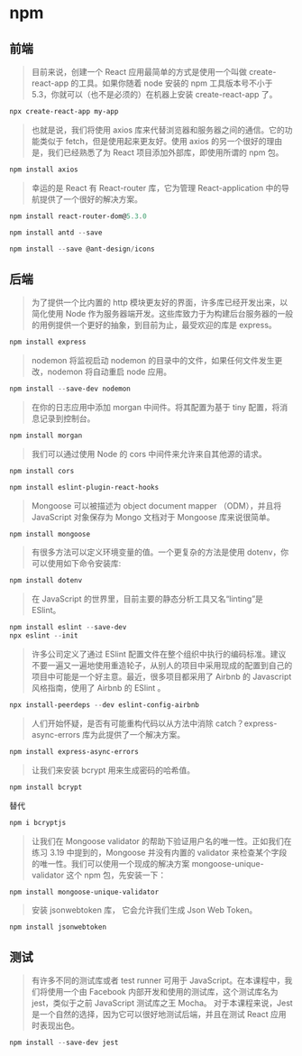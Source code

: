 # npm

## 前端

> 目前来说，创建一个 React 应用最简单的方式是使用一个叫做 create-react-app 的工具。如果你随着 node 安装的 npm 工具版本号不小于 5.3，你就可以（也不是必须的）在机器上安装 create-react-app 了。

```powershell
npx create-react-app my-app
```

> 也就是说，我们将使用 axios 库来代替浏览器和服务器之间的通信。它的功能类似于 fetch，但是使用起来更友好。使用 axios 的另一个很好的理由是，我们已经熟悉了为 React 项目添加外部库，即使用所谓的 npm 包。

```powershell
npm install axios
```

> 幸运的是 React 有 React-router 库，它为管理 React-application 中的导航提供了一个很好的解决方案。

```powershell
npm install react-router-dom@5.3.0
```

```powershell
npm install antd --save
```

```powershell
npm install --save @ant-design/icons
```

## 后端

> 为了提供一个比内置的 http 模块更友好的界面，许多库已经开发出来，以简化使用 Node 作为服务器端开发。这些库致力于为构建后台服务器的一般的用例提供一个更好的抽象，到目前为止，最受欢迎的库是 express。

```powershell
npm install express
```

> nodemon 将监视启动 nodemon 的目录中的文件，如果任何文件发生更改，nodemon 将自动重启 node 应用。

```powershell
npm install --save-dev nodemon
```

> 在你的日志应用中添加 morgan 中间件。将其配置为基于 tiny 配置，将消息记录到控制台。

```powershell
npm install morgan
```

> 我们可以通过使用 Node 的 cors 中间件来允许来自其他源的请求。

```powershell
npm install cors
```

```powershell
npm install eslint-plugin-react-hooks
```

> Mongoose 可以被描述为 object document mapper （ODM），并且将 JavaScript 对象保存为 Mongo 文档对于 Mongoose 库来说很简单。

```powershell
npm install mongoose
```

> 有很多方法可以定义环境变量的值。一个更复杂的方法是使用 dotenv，你可以使用如下命令安装库:

```powershell
npm install dotenv
```

> 在 JavaScript 的世界里，目前主要的静态分析工具又名“linting”是 ESlint。

```powershell
npm install eslint --save-dev
npx eslint --init
```

> 许多公司定义了通过 ESlint 配置文件在整个组织中执行的编码标准。建议不要一遍又一遍地使用重造轮子，从别人的项目中采用现成的配置到自己的项目中可能是一个好主意。最近，很多项目都采用了 Airbnb 的 Javascript 风格指南，使用了 Airbnb 的 ESlint 。

```powershell
npx install-peerdeps --dev eslint-config-airbnb
```

> 人们开始怀疑，是否有可能重构代码以从方法中消除 catch？express-async-errors 库为此提供了一个解决方案。

```powershell
npm install express-async-errors
```

> 让我们来安装 bcrypt 用来生成密码的哈希值。

```powershell
npm install bcrypt
```

替代

```powershell
npm i bcryptjs
```

> 让我们在 Mongoose validator 的帮助下验证用户名的唯一性。正如我们在练习 3.19 中提到的，Mongoose 并没有内置的 validator 来检查某个字段的唯一性。我们可以使用一个现成的解决方案 mongoose-unique-validator 这个 npm 包，先安装一下：

```powershell
npm install mongoose-unique-validator
```

> 安装 jsonwebtoken 库， 它会允许我们生成 Json Web Token。

```
npm install jsonwebtoken
```

## 测试

> 有许多不同的测试库或者 test runner 可用于 JavaScript。在本课程中，我们将使用一个由 Facebook 内部开发和使用的测试库，这个测试库名为 jest，类似于之前 JavaScript 测试库之王 Mocha。
> 对于本课程来说，Jest 是一个自然的选择，因为它可以很好地测试后端，并且在测试 React 应用时表现出色。

```powershell
npm install --save-dev jest
```
